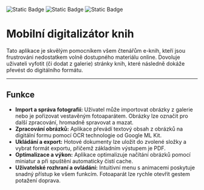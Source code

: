 ![Static Badge](https://img.shields.io/badge/Version-white?style=for-the-badge&logo=github&label=1.0&link=https%3A%2F%2Fgithub.com%2FTomasMatonoha%2Frocproj)
![Static Badge](https://img.shields.io/badge/Framework-%2301569a?style=for-the-badge&logo=flutter&logoColor=%2301569a&label=Flutter&labelColor=black&link=https%3A%2F%2Fflutter.dev%2F)
![Static Badge](https://img.shields.io/badge/OCR-%2354c5f8?style=for-the-badge&logo=google&logoColor=%23abccfc&label=GOOGLE%20ML%20Kit&labelColor=black&link=https%3A%2F%2Fdevelopers.google.com%2Fml-kit%2Fvision%2Ftext-recognition%2Fv2)

# Mobilní digitalizátor knih

Tato aplikace je skvělým pomocníkem všem čtenářům e-knih, kteří jsou frustrováni nedostatkem volně dostupného materiálu online. Dovoluje uživateli vyfotit (či dodat z galerie) stránky knih, které následně dokáže převést do digitálního formátu.

---

## Funkce

- **Import a správa fotografií:** Uživatel může importovat obrázky z galerie nebo je pořizovat vestavěným fotoaparátem. Obrázky lze označit pro další zpracování, hromadně spravovat a mazat.
- **Zpracování obrázků:** Aplikace převádí textový obsah z obrázků na digitální formu pomocí OCR technologie od Google ML Kit.
- **Ukládání a export:** Hotové dokumenty lze uložit do zvolené složky a vybrat formát exportu, přičemž základním výstupem je PDF.
- **Optimalizace a výkon:** Aplikace optimalizuje načítání obrázků pomocí miniatur a při spuštění automaticky čistí cache.
- **Uživatelské rozhraní a ovládání:** Intuitivní menu s animacemi poskytuje snadný přístup ke všem funkcím. Fotoaparát lze rychle otevřít gestem potažení doprava.

